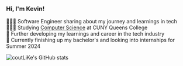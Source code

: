 ### Hi, I'm Kevin!

👩🏻‍💻 Software Engineer sharing about my journey and learnings in tech<br/>
👩🏻‍🎓 Studying [Computer Science](https://www.linkedin.com/in/kevin-lin-a4ba712b0/) at CUNY Queens College<br/>
🎨 Further developing my learnings and career in the tech industry<br/> 
💭 Currently finishing up my bachelor's and looking into internships for Summer 2024<br/>

![coutLiKe's GitHub stats](https://github-readme-stats.vercel.app/api?username=coutLiKe&show_icons=true&theme=graywhite)
